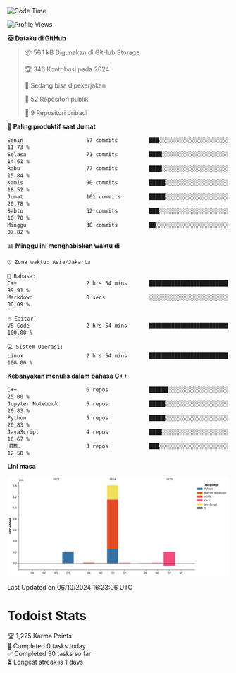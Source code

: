 <!--START_SECTION:waka-->
![Code Time](http://img.shields.io/badge/Code%20Time-51%20hrs%2042%20mins-blue)

![Profile Views](http://img.shields.io/badge/Profil%20dilihat-2-blue)

**🐱 Dataku di GitHub** 

> 📦 56.1 kB Digunakan di GitHub Storage 
 > 
> 🏆 346 Kontribusi pada 2024
 > 
> 💼 Sedang bisa dipekerjakan
 > 
> 📜 52 Repositori publik 
 > 
> 🔑 9 Repositori pribadi 
 > 
📅 **Paling produktif saat Jumat** 

```text
Senin                    57 commits          ███░░░░░░░░░░░░░░░░░░░░░░   11.73 % 
Selasa                   71 commits          ████░░░░░░░░░░░░░░░░░░░░░   14.61 % 
Rabu                     77 commits          ████░░░░░░░░░░░░░░░░░░░░░   15.84 % 
Kamis                    90 commits          █████░░░░░░░░░░░░░░░░░░░░   18.52 % 
Jumat                    101 commits         █████░░░░░░░░░░░░░░░░░░░░   20.78 % 
Sabtu                    52 commits          ███░░░░░░░░░░░░░░░░░░░░░░   10.70 % 
Minggu                   38 commits          ██░░░░░░░░░░░░░░░░░░░░░░░   07.82 % 
```


📊 **Minggu ini menghabiskan waktu di** 

```text
🕑︎ Zona waktu: Asia/Jakarta

💬 Bahasa: 
C++                      2 hrs 54 mins       █████████████████████████   99.91 % 
Markdown                 0 secs              ░░░░░░░░░░░░░░░░░░░░░░░░░   00.09 % 

🔥 Editor: 
VS Code                  2 hrs 54 mins       █████████████████████████   100.00 % 

💻 Sistem Operasi: 
Linux                    2 hrs 54 mins       █████████████████████████   100.00 % 
```

**Kebanyakan menulis dalam bahasa C++** 

```text
C++                      6 repos             ██████░░░░░░░░░░░░░░░░░░░   25.00 % 
Jupyter Notebook         5 repos             █████░░░░░░░░░░░░░░░░░░░░   20.83 % 
Python                   5 repos             █████░░░░░░░░░░░░░░░░░░░░   20.83 % 
JavaScript               4 repos             ████░░░░░░░░░░░░░░░░░░░░░   16.67 % 
HTML                     3 repos             ███░░░░░░░░░░░░░░░░░░░░░░   12.50 % 
```



**Lini masa**

![Lines of Code chart](https://raw.githubusercontent.com/yusuf601/yusuf601/main/assets/bar_graph.png)


 Last Updated on 06/10/2024 16:23:06 UTC
<!--END_SECTION:waka-->
# Todoist Stats

<!-- TODO-IST:START -->
🏆  1,225 Karma Points           
🌸  Completed 0 tasks today           
✅  Completed 30 tasks so far           
⏳  Longest streak is 1 days
<!-- TODO-IST:END -->
